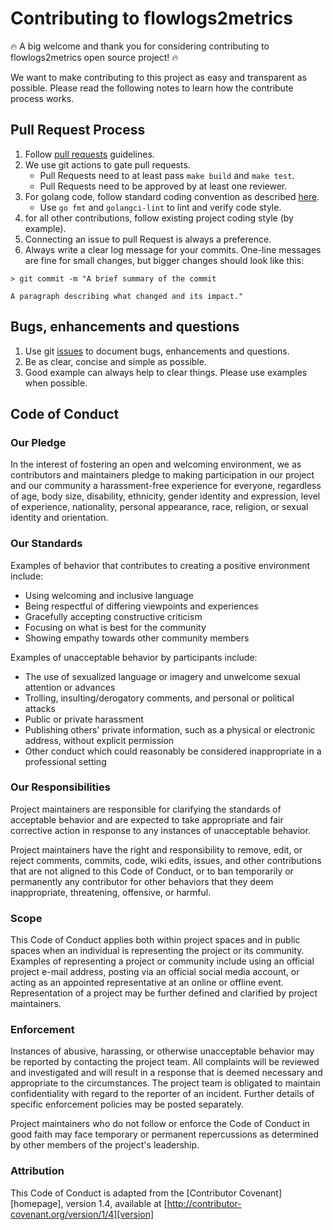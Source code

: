 # Contributing to flowlogs2metrics

:fire: A big welcome and thank you for considering contributing to flowlogs2metrics open source project! :fire:  

We want to make contributing to this project as easy and transparent as possible. 
Please read the following notes to learn how the contribute process works.

## Pull Request Process

1. Follow [pull requests](http://help.github.com/pull-requests/) guidelines.
1. We use git actions to gate pull requests.   
   - Pull Requests need to at least pass `make build` and `make test`.
   - Pull Requests need to be approved by at least one reviewer.  
1. For golang code, follow standard coding convention as described [here](https://go.dev/doc/effective_go).
   - Use `go fmt` and `golangci-lint` to lint and verify code style.
1. for all other contributions, follow existing project coding style (by example).    
1. Connecting an issue to pull Request is always a preference.
1. Always write a clear log message for your commits. One-line messages are fine for small changes, 
   but bigger changes should look like this:
   
```shell
> git commit -m "A brief summary of the commit

A paragraph describing what changed and its impact."
```

## Bugs, enhancements and questions

1. Use git [issues](https://docs.github.com/en/issues/tracking-your-work-with-issues/about-issues) to document bugs, enhancements and questions.
1. Be as clear, concise and simple as possible.
1. Good example can always help to clear things. Please use examples when possible.


## Code of Conduct

### Our Pledge

In the interest of fostering an open and welcoming environment, we as
contributors and maintainers pledge to making participation in our project and
our community a harassment-free experience for everyone, regardless of age, body
size, disability, ethnicity, gender identity and expression, level of experience,
nationality, personal appearance, race, religion, or sexual identity and
orientation.

### Our Standards

Examples of behavior that contributes to creating a positive environment
include:

* Using welcoming and inclusive language
* Being respectful of differing viewpoints and experiences
* Gracefully accepting constructive criticism
* Focusing on what is best for the community
* Showing empathy towards other community members

Examples of unacceptable behavior by participants include:

* The use of sexualized language or imagery and unwelcome sexual attention or
  advances
* Trolling, insulting/derogatory comments, and personal or political attacks
* Public or private harassment
* Publishing others' private information, such as a physical or electronic
  address, without explicit permission
* Other conduct which could reasonably be considered inappropriate in a
  professional setting

### Our Responsibilities

Project maintainers are responsible for clarifying the standards of acceptable
behavior and are expected to take appropriate and fair corrective action in
response to any instances of unacceptable behavior.

Project maintainers have the right and responsibility to remove, edit, or
reject comments, commits, code, wiki edits, issues, and other contributions
that are not aligned to this Code of Conduct, or to ban temporarily or
permanently any contributor for other behaviors that they deem inappropriate,
threatening, offensive, or harmful.

### Scope

This Code of Conduct applies both within project spaces and in public spaces
when an individual is representing the project or its community. Examples of
representing a project or community include using an official project e-mail
address, posting via an official social media account, or acting as an appointed
representative at an online or offline event. Representation of a project may be
further defined and clarified by project maintainers.

### Enforcement

Instances of abusive, harassing, or otherwise unacceptable behavior may be
reported by contacting the project team. All
complaints will be reviewed and investigated and will result in a response that
is deemed necessary and appropriate to the circumstances. The project team is
obligated to maintain confidentiality with regard to the reporter of an incident.
Further details of specific enforcement policies may be posted separately.

Project maintainers who do not follow or enforce the Code of Conduct in good
faith may face temporary or permanent repercussions as determined by other
members of the project's leadership.

### Attribution

This Code of Conduct is adapted from the [Contributor Covenant][homepage], version 1.4,
available at [http://contributor-covenant.org/version/1/4][version]


